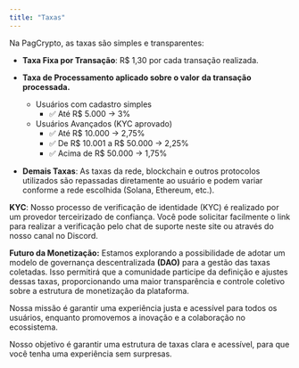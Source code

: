 ```yaml
---
title: "Taxas"
---
```


Na PagCrypto, as taxas são simples e transparentes:

- **Taxa Fixa por Transação**: R$ 1,30 por cada transação realizada.
- **Taxa de Processamento aplicado sobre o valor** **da transação processada.**
	- Usuários com cadastro simples
		- ✅ Até R$ 5.000 → 3%
	- Usuários Avançados (KYC aprovado)
		- ✅ Até R$ 10.000 → 2,75%
		- ✅ De R$ 10.001 a R$ 50.000 → 2,25%
		- ✅ Acima de R$ 50.000 → 1,75%



- **Demais Taxas**: As taxas da rede, blockchain e outros protocolos utilizados são repassadas diretamente ao usuário e podem variar conforme a rede escolhida (Solana, Ethereum, etc.).


**KYC**: Nosso processo de verificação de identidade (KYC) é realizado por um provedor terceirizado de confiança. Você pode solicitar facilmente o link para realizar a verificação pelo chat de suporte neste site ou através do nosso canal no Discord.

**Futuro da Monetização:** Estamos explorando a possibilidade de adotar um modelo de governança descentralizada **(DAO)** para a gestão das taxas coletadas. Isso permitirá que a comunidade participe da definição e ajustes dessas taxas, proporcionando uma maior transparência e controle coletivo sobre a estrutura de monetização da plataforma.

Nossa missão é garantir uma experiência justa e acessível para todos os usuários, enquanto promovemos a inovação e a colaboração no ecossistema.

Nosso objetivo é garantir uma estrutura de taxas clara e acessível, para que você tenha uma experiência sem surpresas.
